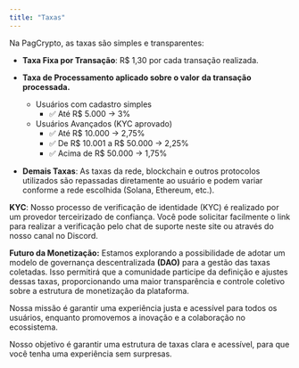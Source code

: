 ```yaml
---
title: "Taxas"
---
```


Na PagCrypto, as taxas são simples e transparentes:

- **Taxa Fixa por Transação**: R$ 1,30 por cada transação realizada.
- **Taxa de Processamento aplicado sobre o valor** **da transação processada.**
	- Usuários com cadastro simples
		- ✅ Até R$ 5.000 → 3%
	- Usuários Avançados (KYC aprovado)
		- ✅ Até R$ 10.000 → 2,75%
		- ✅ De R$ 10.001 a R$ 50.000 → 2,25%
		- ✅ Acima de R$ 50.000 → 1,75%



- **Demais Taxas**: As taxas da rede, blockchain e outros protocolos utilizados são repassadas diretamente ao usuário e podem variar conforme a rede escolhida (Solana, Ethereum, etc.).


**KYC**: Nosso processo de verificação de identidade (KYC) é realizado por um provedor terceirizado de confiança. Você pode solicitar facilmente o link para realizar a verificação pelo chat de suporte neste site ou através do nosso canal no Discord.

**Futuro da Monetização:** Estamos explorando a possibilidade de adotar um modelo de governança descentralizada **(DAO)** para a gestão das taxas coletadas. Isso permitirá que a comunidade participe da definição e ajustes dessas taxas, proporcionando uma maior transparência e controle coletivo sobre a estrutura de monetização da plataforma.

Nossa missão é garantir uma experiência justa e acessível para todos os usuários, enquanto promovemos a inovação e a colaboração no ecossistema.

Nosso objetivo é garantir uma estrutura de taxas clara e acessível, para que você tenha uma experiência sem surpresas.
